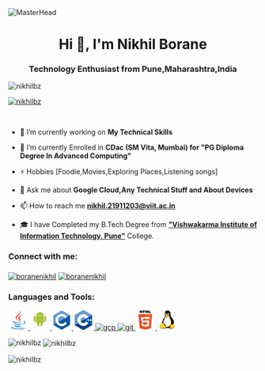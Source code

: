 <img src="https://user-images.githubusercontent.com/10498744/210012254-234538ff-d198-48aa-8964-37e6fd45d227.gif" alt="MasterHead" style="max-width: 100%; display: inline-block;" data-target="animated-image.originalImage">

<h1 align="center">Hi 👋, I'm Nikhil Borane</h1>
<h3 align="center">Technology Enthusiast from Pune,Maharashtra,India</h3>


<p align="left"> <img src="https://komarev.com/ghpvc/?username=nikhilbz&label=Profile%20views&color=0e75b6&style=flat" alt="nikhilbz" /> </p>

<p align="left"> <a href="https://github.com/ryo-ma/github-profile-trophy"><img src="https://github-profile-trophy.vercel.app/?username=nikhilbz" alt="nikhilbz" /></a> </p>

<p align="left"> <a href="https://twitter.com/" target="blank"><img src="https://img.shields.io/twitter/follow/?logo=twitter&style=for-the-badge" alt="" /></a> </p>

- 🔭 I’m currently working on **My Technical Skills**

- 🌱 I’m currently Enrolled in **CDac (SM Vita, Mumbai) for "PG Diploma Degree In Advanced Computing"**

- ⚡ Hobbies [Foodie,Movies,Exploring Places,Listening songs]

- 💬 Ask me about **Google Cloud,Any Technical Stuff and About Devices**

- 📫 How to reach me **nikhil.21911203@viit.ac.in**

- 🎓 I have Completed my B.Tech Degree from **<a href="https://www.viit.ac.in/" rel="nofollow">"Vishwakarma Institute of Information Technology, Pune"</a>** College.

<!--- ⚡ Fun fact **I think I am Funny XD**-->

<h3 align="left">Connect with me:</h3>
<p align="left" dir="auto">

 
<a href="https://linkedin.com/in/nikhil-borane" rel="nofollow"><img align="middle" src="https://camo.githubusercontent.com/2c9f6379cc415e1a604c170e0aabcd2138ec196a343accde8a47bcba67834610/68747470733a2f2f75706c6f61642e77696b696d656469612e6f72672f77696b6970656469612f636f6d6d6f6e732f7468756d622f662f66382f4c696e6b6564496e5f69636f6e5f636972636c652e7376672f38303070782d4c696e6b6564496e5f69636f6e5f636972636c652e7376672e706e67" alt="boranenikhil" height="30" width="30" data-canonical-src="https://upload.wikimedia.org/wikipedia/commons/thumb/f/f8/LinkedIn_icon_circle.svg/800px-LinkedIn_icon_circle.svg.png" style="max-width: 100%;"></a> <a href="https://instagram.com/nikhil_borane_" rel="nofollow"><img align="middle" src="https://camo.githubusercontent.com/5a79f391b160f50e8a317a194137e8cefa758e91585cde581b30b4b4fd8c823b/68747470733a2f2f75706c6f61642e77696b696d656469612e6f72672f77696b6970656469612f636f6d6d6f6e732f7468756d622f652f65372f496e7374616772616d5f6c6f676f5f323031362e7376672f37363870782d496e7374616772616d5f6c6f676f5f323031362e7376672e706e67" alt="boranenikhil" height="30" width="30" data-canonical-src="https://upload.wikimedia.org/wikipedia/commons/thumb/e/e7/Instagram_logo_2016.svg/768px-Instagram_logo_2016.svg.png" style="max-width: 100%;"></a>


<h3 align="left">Languages and Tools:</h3>
<p align="left"> <a href="https://developer.android.com" target="_blank" rel="noreferrer"> 
 <img src="https://raw.githubusercontent.com/devicons/devicon/master/icons/java/java-original.svg" alt="android" width="40" height="40"/> </a> <a href="https://www.cprogramming.com/" target="_blank" rel="noreferrer"> 
 <img src="https://raw.githubusercontent.com/devicons/devicon/master/icons/android/android-original-wordmark.svg" alt="android" width="40" height="40"/> </a> <a href="https://www.cprogramming.com/" target="_blank" rel="noreferrer"> 
  <img src="https://raw.githubusercontent.com/devicons/devicon/master/icons/c/c-original.svg" alt="c" width="40" height="40"/> </a> <a href="https://www.w3schools.com/cpp/" target="_blank" rel="noreferrer"> 
   <img src="https://raw.githubusercontent.com/devicons/devicon/master/icons/cplusplus/cplusplus-original.svg" alt="cplusplus" width="40" height="40"/> </a> <a href="https://cloud.google.com" target="_blank" rel="noreferrer"> 
    <img src="https://www.vectorlogo.zone/logos/google_cloud/google_cloud-icon.svg" alt="gcp" width="40" height="40"/> </a> <a href="https://git-scm.com/" target="_blank" rel="noreferrer"> 
     <img src="https://www.vectorlogo.zone/logos/git-scm/git-scm-icon.svg" alt="git" width="40" height="40"/> </a> <a href="https://www.w3.org/html/" target="_blank" rel="noreferrer">
     <img src="https://raw.githubusercontent.com/devicons/devicon/master/icons/html5/html5-original-wordmark.svg" alt="html5" width="40" height="40"/> </a> <a href="https://www.linux.org/" target="_blank" rel="noreferrer"> 
     <img src="https://raw.githubusercontent.com/devicons/devicon/master/icons/linux/linux-original.svg" alt="linux" width="40" height="40"/> </a> </p>

<p><img align="left" src="https://github-readme-stats.vercel.app/api/top-langs?username=nikhilbz&show_icons=true&locale=en&layout=compact" alt="nikhilbz" /></p>

<p>&nbsp;<img align="center" src="https://github-readme-stats.vercel.app/api?username=nikhilbz&show_icons=true&locale=en" alt="nikhilbz" /></p>

<p><img align="center" src="https://github-readme-streak-stats.herokuapp.com/?user=nikhilbz&" alt="nikhilbz" /></p>

